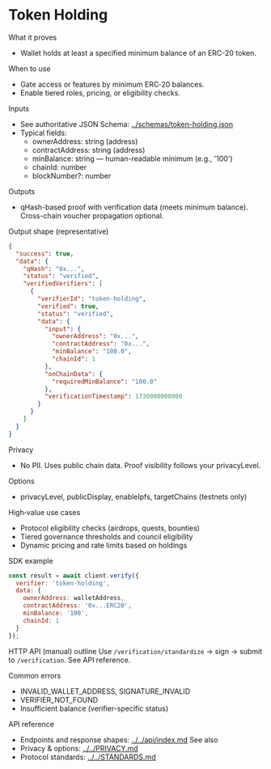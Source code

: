# Token Holding

What it proves
- Wallet holds at least a specified minimum balance of an ERC-20 token.

When to use
- Gate access or features by minimum ERC‑20 balances.
- Enable tiered roles, pricing, or eligibility checks.

Inputs
- See authoritative JSON Schema: [../schemas/token-holding.json](../schemas/token-holding.json)
- Typical fields:
  - ownerAddress: string (address)
  - contractAddress: string (address)
  - minBalance: string — human-readable minimum (e.g., '100')
  - chainId: number
  - blockNumber?: number

Outputs
- qHash-based proof with verification data (meets minimum balance). Cross-chain voucher propagation optional.

Output shape (representative)
```json
{
  "success": true,
  "data": {
    "qHash": "0x...",
    "status": "verified",
    "verifiedVerifiers": [
      {
        "verifierId": "token-holding",
        "verified": true,
        "status": "verified",
        "data": {
          "input": {
            "ownerAddress": "0x...",
            "contractAddress": "0x...",
            "minBalance": "100.0",
            "chainId": 1
          },
          "onChainData": {
            "requiredMinBalance": "100.0"
          },
          "verificationTimestamp": 1730000000000
        }
      }
    ]
  }
}
```

Privacy
- No PII. Uses public chain data. Proof visibility follows your privacyLevel.

Options
- privacyLevel, publicDisplay, enableIpfs, targetChains (testnets only)

High‑value use cases
- Protocol eligibility checks (airdrops, quests, bounties)
- Tiered governance thresholds and council eligibility
- Dynamic pricing and rate limits based on holdings

SDK example
```javascript
const result = await client.verify({
  verifier: 'token-holding',
  data: {
    ownerAddress: walletAddress,
    contractAddress: '0x...ERC20',
    minBalance: '100',
    chainId: 1
  }
});
```

HTTP API (manual) outline
Use `/verification/standardize` → sign → submit to `/verification`. See API reference.

Common errors
- INVALID_WALLET_ADDRESS, SIGNATURE_INVALID
- VERIFIER_NOT_FOUND
- Insufficient balance (verifier-specific status)

API reference
- Endpoints and response shapes: [../../api/index.md](../../api/index.md)
See also
- Privacy & options: [../../PRIVACY.md](../../PRIVACY.md)
- Protocol standards: [../../STANDARDS.md](../../STANDARDS.md)

